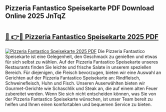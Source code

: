 ## Pizzeria Fantastico Speisekarte PDF Download Online 2025 JnTqZ

# <h2><a href="http://gc9yn9.nevu.top/?p=Pizzeria+Fantastico+Speisekarte">🔗 👉🔴 Pizzeria Fantastico Speisekarte 2025 PDF</a></h2>

[![Pizzeria Fantastico Speisekarte 2025 PDF](https://i.imgur.com/dBaPXMq.png)](http://gc9yn9.nevu.top/?p=Pizzeria+Fantastico+Speisekarte)
Die Pizzeria Fantastico Speisekarte ist eine Gelegenheit, den Geschmack zu genießen und etwas für sich selbst zu wählen. Auf der Pizzeria Fantastico Speisekarte unseres Restaurants finden Sie leichte und frische Salate in unserem speziellen Bereich. Für diejenigen, die Fleisch bevorzugen, bieten wir eine Auswahl an Gerichten auf der Pizzeria Fantastico Speisekarte an: Rindfleisch, Schweinefleisch, Huhn und Fisch. Unseren Auserwählten bieten wir Gourmet-Gerichte wie Schaschlik und Steak an, die auf einem alten Feuer zubereitet werden. Wenn Sie sich nicht entscheiden können, was Sie von der Pizzeria Fantastico Speisekarte wünschen, ist unser Team bereit zu helfen und Ihnen einen komfortablen und bequemen Service zu bieten.

